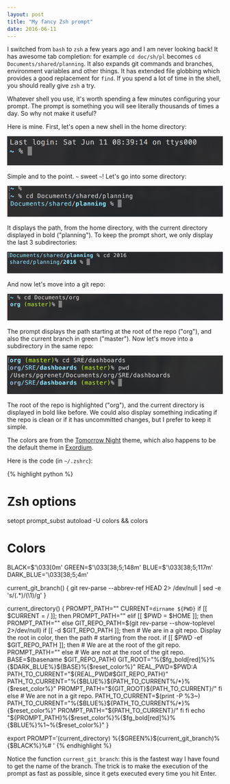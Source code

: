 ```yaml
---
layout: post
title: "My fancy Zsh prompt"
date: 2016-06-11
---
```


I switched from `bash` to `zsh` a few years ago and I am never looking back! It
has awesome tab completion: for example `cd doc/sh/pl` becomes `cd
Documents/shared/planning`. It also expands git commands and branches,
environment variables and other things. It has extended file globbing which
provides a good replacement for `find`. If you spend a lot of time in the
shell, you should really give `zsh` a try.

Whatever shell you use, it's worth spending a few minutes configuring your
prompt. The prompt is something you will see literally thousands of times a
day. So why not make it useful?

Here is mine. First, let's open a new shell in the home directory:

![zsh prompt](/assets/zsh_prompt1.png)

Simple and to the point. `~` sweet `~`! Let's go into some directory:

![zsh prompt](/assets/zsh_prompt2.png)

It displays the path, from the home directory, with the current directory
displayed in bold ("planning"). To keep the prompt short, we only display the
last 3 subdirectories:

![zsh prompt](/assets/zsh_prompt5.png)

And now let's move into a git repo:

![zsh prompt](/assets/zsh_prompt3.png)

The prompt displays the path starting at the root of the repo ("org"), and also
the current branch in green ("master"). Now let's move into a subdirectory in
the same repo:

![zsh prompt](/assets/zsh_prompt4.png)

The root of the repo is highlighted ("org"), and the current directory is
displayed in bold like before. We could also display something indicating if
the repo is clean or if it has uncommitted changes, but I prefer to keep it
simple.

The colors are from the
[Tomorrow Night](https://github.com/chriskempson/tomorrow-theme) theme, which
also happens to be the default theme in
[Exordium](https://github.com/philippe-grenet/exordium).

Here is the code (in `~/.zshrc`):

{% highlight python %}
# Zsh options
setopt prompt_subst
autoload -U colors && colors

# Colors
BLACK=$'\033[0m'
GREEN=$'\033[38;5;148m'
BLUE=$'\033[38;5;117m'
DARK_BLUE='\033[38;5;4m'

current_git_branch() {
    git rev-parse --abbrev-ref HEAD 2> /dev/null | sed -e 's/\(.*\)/(\1)/g'
}

current_directory() {
    PROMPT_PATH=""
    CURRENT=`dirname ${PWD}`
    if [[ $CURRENT = / ]]; then
        PROMPT_PATH=""
    elif [[ $PWD = $HOME ]]; then
        PROMPT_PATH=""
    else
        GIT_REPO_PATH=$(git rev-parse --show-toplevel 2>/dev/null)
        if [[ -d $GIT_REPO_PATH ]]; then
            # We are in a git repo. Display the root in color, then the path
            # starting from the root.
            if [[ $PWD -ef $GIT_REPO_PATH ]]; then
                # We are at the root of the git repo.
                PROMPT_PATH=""
            else
                # We are not at the root of the git repo.
                BASE=$(basename $GIT_REPO_PATH)
                GIT_ROOT="%{$fg_bold[red]%}%{$DARK_BLUE%}${BASE}%{$reset_color%}"
                REAL_PWD=$PWD:A
                PATH_TO_CURRENT="${REAL_PWD#$GIT_REPO_PATH}"
                PATH_TO_CURRENT="%{$BLUE%}${PATH_TO_CURRENT%/*}%{$reset_color%}"
                PROMPT_PATH="${GIT_ROOT}${PATH_TO_CURRENT}/"
            fi
        else
            # We are not in a git repo.
            PATH_TO_CURRENT=$(print -P %3~)
            PATH_TO_CURRENT="%{$BLUE%}${PATH_TO_CURRENT%/*}%{$reset_color%}"
            PROMPT_PATH="${PATH_TO_CURRENT}/"
        fi
    fi
    echo "${PROMPT_PATH}%{$reset_color%}%{$fg_bold[red]%}%{$BLUE%}%1~%{$reset_color%}"
}

export PROMPT=$'$(current_directory) %{$GREEN%}$(current_git_branch)%{$BLACK%}%# '
{% endhighlight %}

Notice the function `current_git_branch`: this is the fastest way I have found
to get the name of the branch. The trick is to make the execution of the prompt
as fast as possible, since it gets executed every time you hit Enter.
